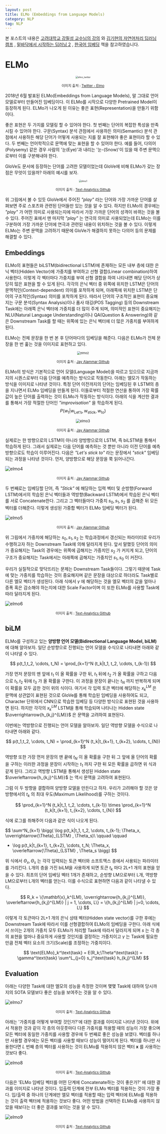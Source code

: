 ```yaml
---
layout: post
title: ELMo (Embeddings from Language Models)
category: NLP
tag: NLP
---
```




본 포스트의 내용은 [고려대학교 강필성 교수님의 강의](https://www.youtube.com/watch?v=pXCHYq6PXto&list=PLetSlH8YjIfVzHuSXtG4jAC2zbEAErXWm) 와 [김기현의 자연어처리 딥러닝 캠프](http://www.yes24.com/Product/Goods/74802622) , [밑바닥에서 시작하는 딥러닝 2](http://www.yes24.com/Product/Goods/72173703) , [한국어 임베딩](http://m.yes24.com/goods/detail/78569687) 책을 참고하였습니다.



# ELMo

<p align="center"><img src="https://pbs.twimg.com/profile_banners/962197608/1579878926/1500x500" alt="elmo_twitter" style="zoom: 50%;" /></p>

<p align="center" style="font-size:80%">이미지 출처 : <a href="https://twitter.com/elmo">Twitter - Elmo</a></p>

2018년 6월 발표된 ELMo(Embeddings from Language Models), 말 그대로 언어 모델로부터 만들어진 임베딩이다. 이 ELMo를 시작으로 다양한 Pretrained Model이 등장하게 된다. ELMo가 나오게 된 이유는 좋은 표현(Representation)을 만들기 위함이다.

좋은 표현은 두 가지를 모델링 할 수 있어야 한다. 첫 번째는 단어의 복잡한 특성을 만족시킬 수 있어야 한다. 구문(Syntax) 분석 관점에서 사용하든 의미(Semantic) 분석 관점에서 사용하든 해당 단어가 어떻게 사용되는 지를 잘 표현해야 좋은 표현이라 할 수 있다. 두 번째는 언어학적으로 문맥에 맞는 표현을 할 수 있어야 한다. 예를 들어, 다의어(Polysemy) 같은 경우 사람의 '눈(Eye)'과 내리는 '눈-(Snow)'이 있을 때 주변 문맥으로부터 이를 구분해내야 한다.

GloVe도 문서에 등장하는 단어를 고려한 모델이었는데 GloVe에 비해 ELMo가 갖는 장점은 무엇이 있을까? 아래의 예시를 보자.

<p align="center"><img src="https://user-images.githubusercontent.com/45377884/86380931-aa4e6680-bcc7-11ea-8810-98ef965b7452.png" alt="elmo1" style="zoom:50%;" /></p>

<p align="center" style="font-size:80%">이미지 출처 : <a href="https://github.com/pilsung-kang/text-analytics">Text-Analytics Github</a></p>

위 그림에서 볼 수 있듯 GloVe에서 주어진 *"play"* 라는 단어와 가장 가까운 단어를 살펴보면 주로 스포츠와 관련된 단어들만 있는 것을 알 수 있다. 하지만 ELMo의 경우에는 *"play"* 가 어떤 의미로 사용되는지에 따라서 가장 가까운 단어의 성격이 바뀌는 것을 볼 수 있다. 주어진 표에서 맨 마지막 *"play"* 는 연극의 의미로 사용되었는데 ELMo는 이를 구분하여 가장 가까운 단어에 연극과 관련된 내용이 위치하는 것을 볼 수 있다. 이렇게 ELMo는 주변 문맥을 고려하기 때문에 GloVe가 해결하지 못하는 다의어 등의 문제를 해결할 수 있다.



## Embeddings

ELMo의 표현들은 biLSTM(bidirectional LSTM)에 존재하는 모든 내부 층에 대한 은닉 벡터(Hidden Vector)에 가중치를 부여하고 선형 결합(Linear combination)하여 사용한다. 이렇게 각 벡터마다 가중치를 부여 선형 결합을 하여 나타내면 해당 단어가 상당히 많은 표현을 할 수 있게 된다. 각각의 은닉 벡터 중 위쪽에 위치한 LSTM은 단어의 문맥적인(Context-dependent) 의미를 포착하게 되며, 아래쪽에 위치한 LSTM은 단어의 구조적인(Syntax) 의미를 포착하게 된다. 따라서 단어의 구조적인 표현이 중요해지는 구문 분석(Syntax Analysis)이나 품사 태깅(POS Tagging) 등의 Downstream Task에는 아래쪽 은닉 벡터에 가중치를 더 많이 주게 되며, 의미적인 표현이 중요해지는 NLU(Natural Language Understanding)이나 QA(Question & Answering)와 같은 Downstream Task를 할 때는 위쪽에 있는 은닉 벡터에 더 많은 가중치를 부여하게 된다.

ELMo는 전체 문장을 한 번 본 후 단어마다의 임베딩을 해준다. 다음은 ELMo가 전체 문장을 한 번 훑는 것을 이미지로 표현하고 있다. 

<p align="center"><img src="http://jalammar.github.io/images/elmo-word-embedding.png" alt="elmo2" style="zoom:67%;" /></p>

<p align="center" style="font-size:80%">이미지 출처 : <a href="http://jalammar.github.io/">Jay Alammar Github</a></p>

ELMo의 방식은 기본적으로 언어 모델(Language Model)을 따르고 있으므로 지금까지의 시퀀스로부터 다음 단어를 예측하는 방식으로 작동한다. 아래는 엘모가 작동하는 방식을 이미지로 나타낸 것이다. 특정 단어 이전까지의 단어는 임베딩된 후 LSTM의 층을 지나면서 ELMo 임베딩을 만들게 된다. 이들로부터 적절한 연산을 통하여 가장 확률값이 높은 단어를 출력하는 것이 ELMo가 작동하는 방식이다. 아래의 식을 계산한 결과를 통해서 가장 적절한 단어인 *"improvisation"* 을 학습하게 된다.
$$
P(w_t|w_{\text{Let's}}, w_{\text{stick}}, w_{\text{to}})
$$


<p align="center"><img src="http://jalammar.github.io/images/Bert-language-modeling.png" alt="elmo3" style="zoom: 80%;" /></p>

<p align="center" style="font-size:80%">이미지 출처 : <a href="http://jalammar.github.io/">Jay Alammar Github</a></p>

실제로는 한 방향으로의 LSTM이 아니라 양방향으로의 LSTM, 즉 biLSTM을 통해서 학습하게 된다. 그래서 실제로는 다음 단어를 예측하는 것 뿐만 아니라 이전 단어를 예측 방향으로도 학습이 이루어진다. 다음은 *"Let's stick to"* 라는 문장에서 *"stick"* 임베딩 되는 과정을 나타낸 것이다. 먼저, 양방향으로 해당 문장을 쭉 읽어나간다.

![elmo4](http://jalammar.github.io/images/elmo-forward-backward-language-model-embedding.png)

<p align="center" style="font-size:80%">이미지 출처 : <a href="http://jalammar.github.io/">Jay Alammar Github</a></p>

두 번째로는 임베딩할 단어, 즉 *"Stick"* 에 해당하는 입력 벡터 및 순방향(Forward LSTM)에서의 학습된 은닉 벡터들과 역방향(Backward LSTM)에서 학습된 은닉 벡터를 서로 Concatenate한다. 그리고 그 벡터들마다 가중치 $s_0, s_1, s_2$ 를 곱해준 뒤 모든 벡터를 더해준다. 이렇게 생성된 가중합 벡터가 ELMo 임베딩 벡터가 된다.

![elmo5](http://jalammar.github.io/images/elmo-embedding.png)

<p align="center" style="font-size:80%">이미지 출처 : <a href="http://jalammar.github.io/">Jay Alammar Github</a></p>

위 그림에서 가중치에 해당하는 $s_0, s_1, s_2$ 는 학습과정에서 갱신되는 파라미터로 우리가 수행하고자 하는 Downstream Task에 의해 달라지게 된다. 앞서 말했듯 단어의 의미가 중요해지는 Task의 경우에는 위쪽에 곱해지는 가중치인 $s_2$ 가 커지게 되고, 단어의 구조가 중요해지는 Task에서는 아래쪽에 곱해지는 가중치인 $s_1, s_0$ 이 커진다.

우리가 실질적으로 맞닥뜨리는 문제는 Downstream Task들이다. 그렇기 때문에 Task에 맞는 가중치를 학습하는 것이 중요해지며 같은 문장을 대상으로 하더라도 Task별로 다른 엘모 벡터가 생성된다. 아래 식에서 $\gamma$ 에 해당하는 것을 엘모 벡터의 값을 얼마나 증폭 혹은 감소해야 하는지에 대한 Scale Factor이며 이 또한 ELMo를 사용할 Task에 따라 달라지게 된다.

![elmo6](https://user-images.githubusercontent.com/45377884/86392025-b50ff800-bcd5-11ea-91bc-3562391ef058.png)

<p align="center" style="font-size:80%">이미지 출처 : <a href="https://github.com/pilsung-kang/text-analytics">Text-Analytics Github</a></p>

## biLM

ELMo를 구성하고 있는 **양방향 언어 모델(Bidirectional Language Model, biLM)** 에 대해 알아보자. 일단 순방향으로 진행되는 언어 모델을 수식으로 나타내면 아래와 같이 나타낼 수 있다.


$$
p(t_1,t_2, \cdots, t_N) = \prod_{k=1}^N (t_k|t_1, t_2, \cdots, t_{k-1})
$$


가장 먼저 문장의 맨 앞에 $t_1$ 이 올 확률을 구한 뒤, $t_1$ 뒤에 $t_2$ 가 올 확률을 구하고 다음으로 $t_1, t_2$ 뒤에 $t_3$ 가 올 확률을 구한다. 이 과정을 문장이 끝나는 $t_N$ 까지 반복하게 되며 이 확률을 모두 곱한 것이 위의 식이다. 여기서 각 입력 토큰 벡터에 해당하는 $x_k^{LM}$ 은 문맥에 상관없이 표현된 것으로 GloVe를 통해 학습된 임베딩을 사용하여도 되고, Character 단위에서 CNN으로 학습한 임베딩 등 다양한 방식으로 표현된 것을 사용하면 된다. 하지만 각각의 $x_k^{LM}$ LSTM을 통해 학습되며 나타나는 Hidden state $\overrightarrow{h_{k,j}^{LM}}$ 은 문맥을 고려하여 표현된다.

이번에는 역방향으로 진행되는 언어 모델을 알아보자. 일단 역방향 모델을 수식으로 나타내면 아래와 같다.


$$
p(t_1,t_2, \cdots, t_N) = \prod_{k=1}^N (t_k|t_{k+1}, t_{k+2}, \cdots, t_{N})
$$


역방향 또한 가장 먼저 문장의 맨 끝에 $t_N$ 이 올 확률을 구한 뒤 그 앞에 올 단어의 확률을 구하는 이러한 과정을 문장이 시작하는 $t_1$ 까지 구한 뒤 모든 확률을 곱하면 위 식과 같게 된다. 그리고 역방향 LSTM을 통해서 생성된 Hidden state $\overleftarrow{h_{k,j}^{LM}}$ 는 역시 문맥을 고려하여 표현된다.

그럼 이 두 방향을 결합하여 양방향 모델을 만든다고 하자. 우리가 고려해야 할 것은 양 방향에서의 $t_k$ 의 최대 우도(Maximum Likelihood)를 구하는 것이다.


$$
\prod_{k=1}^N (t_k|t_1, t_2, \cdots, t_{k-1}) \times \prod_{k=1}^N (t_k|t_{k+1}, t_{k+2}, \cdots, t_{N})
$$


식에 로그를 취해주어 다음과 같은 식이 나오게 된다.


$$
\sum^N_{k=1} \bigg( \log p(t_k|t_1, t_2, \cdots, t_{k-1}; \Theta_x, \overrightarrow{\Theta}_{LSTM} , \Theta_s)\\ \qquad \qquad
+ \log p(t_k|t_{k+1}, t_{k+2}, \cdots, t_N; \Theta_x, \overleftarrow{\Theta}_{LSTM} , \Theta_s \bigg)
$$


위 식에서 $\Theta_x, \Theta_s$ 는 각각 입력되는 토큰 벡터와 소프트맥스 층에서 사용되는 파라미터를 가리킨다. L개의 층을 가진 biLM을 사용하게 되면 토큰 $t_k$ 마다 2L+1 개의 표현을 얻을 수 있다. 최초의 단어 임베딩 벡터 1개가 존재하고, 순방향 LM으로부터 L개, 역방향 LM으로부터 L개의 벡터를 얻는다. 이를 수식으로 표현하면 다음과 같이 나타낼 수 있다.


$$
R_k = \{\mathbf{x}_k^{LM}, \overrightarrow{h_{k,j}^{LM}}, \overleftarrow{h_{k,j}^{LM}} | j = 1, \cdots, L\} = \{h_{k,j}^{LM} | j=0, \cdots, L\}
$$


이렇게 각 토큰마다 2L+1 개의 은닉 상태 벡터(Hidden state vector)를 구한 후에는 Downstream Task에 따라서 이를 선형결합하여 ELMo의 임베딩을 구한다. 아래 식에서 쓰이는 2개의 가중치 모두 ELMo가 처리할 Task에 따라서 달라지게 되며 $s$ 는 각 층의 표현을 얼마나 중요하게 사용할 것인지를 결정하는 가중치이고 $\gamma$ 는 Task에 필요한 만큼 전체 벡터 요소의 크기(Scale)를 조정하는 가중치이다.


$$
\text{ELMo}_k^\text{task} = E(R_k;\Theta^\text{task}) = \gamma^\text{task} \sum^L_{j=0} s_j^\text{task} h_{k,j}^{LM}
$$


## Evaluation

아래는 다양한 Task에 대한 엘모의 성능을 측정한 것이며 몇몇 Task에 대하여 당시까지의 SOTA 모델보다 좋은 성능을 보여주는 것을 알 수 있다.

![elmo7](https://user-images.githubusercontent.com/45377884/86509629-53aa6f00-be24-11ea-82e0-3baffe2ee634.png)

<p align="center" style="font-size:80%">이미지 출처 : <a href="https://github.com/pilsung-kang/text-analytics">Text-Analytics Github</a></p>

아래는 '가중치를 어떻게 부여할 것인가?'에 대한 결과를 이미지로 나타낸 것이다. 위에서 적용한 것과 같이 각 층의 아웃풋마다 다른 가중치를 적용할 때의 성능이 가장 좋으며 모든 벡터에 동일한 가중치를 사용할 경우에 두 번째로 좋은 성능을 보였다. 벡터를 하나만 사용할 경우에는 모든 벡터를 사용할 때보다 성능이 떨어지게 된다. 벡터를 하나만 사용한다면 $L$ 번째 층의 벡터를 사용하는 것이 ELMo를 적용하지 않은 벡터 $\mathbf{x}$ 를 사용하는 것보다 좋다.   

![elmo8](https://user-images.githubusercontent.com/45377884/86509632-56a55f80-be24-11ea-8a4e-21cb62586864.png)

<p align="center" style="font-size:80%">이미지 출처 : <a href="https://github.com/pilsung-kang/text-analytics">Text-Analytics Github</a></p>

다음은 'ELMo 임베딩 벡터를 어떤 단계에 Concatenate하는 것이 좋은가?' 에 대한 결과를 이미지로 나타낸 것이다. 입출력 단계에 전부 ELMo 벡터를 적용하는 것이 가장 좋다. 입/출력 중 하나의 단계에만 엘모 벡터를 적용할 때는 입력 벡터에 ELMo를 적용하는 것이 출력 벡터에 적용하는 것보다 좋다. 어떤 방법을 선택하든 ELMo를 사용하지 않았을 때보다는 더 좋은 결과를 보이는 것을 알 수 있다.

![elmo9](https://user-images.githubusercontent.com/45377884/86509633-573df600-be24-11ea-9acd-6e9df7c32a00.png)

<p align="center" style="font-size:80%">이미지 출처 : <a href="https://github.com/pilsung-kang/text-analytics">Text-Analytics Github</a></p>
